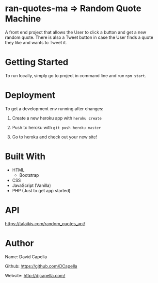 # ran-quotes-ma => Random Quote Machine
A front end project that allows the User to click a button and get a new random quote. There is also a Tweet button in case the User finds a quote they like and wants to Tweet it.
# Getting Started
To run locally, simply go to project in command line and run `npm start`.
# Deployment
To get a development env running after changes:

  1. Create a new heroku app with `heroku create`

  2. Push to heroku with `git push heroku master`

  3. Go to heroku and check out your new site!
# Built With
  * HTML
    - Bootstrap
  * CSS
  * JavaScript (Vanilla)
  * PHP (Just to get app started)
# API
https://talaikis.com/random_quotes_api/
# Author
Name: David Capella

Github: https://github.com/DCapella

Website: http://djcapella.com/
